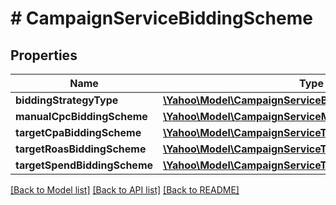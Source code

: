 # # CampaignServiceBiddingScheme

## Properties

Name | Type | Description | Notes
------------ | ------------- | ------------- | -------------
**biddingStrategyType** | [**\Yahoo\Model\CampaignServiceBiddingStrategyType**](CampaignServiceBiddingStrategyType.md) |  | [optional] 
**manualCpcBiddingScheme** | [**\Yahoo\Model\CampaignServiceManualCpcBiddingScheme**](CampaignServiceManualCpcBiddingScheme.md) |  | [optional] 
**targetCpaBiddingScheme** | [**\Yahoo\Model\CampaignServiceTargetCpaBiddingScheme**](CampaignServiceTargetCpaBiddingScheme.md) |  | [optional] 
**targetRoasBiddingScheme** | [**\Yahoo\Model\CampaignServiceTargetRoasBiddingScheme**](CampaignServiceTargetRoasBiddingScheme.md) |  | [optional] 
**targetSpendBiddingScheme** | [**\Yahoo\Model\CampaignServiceTargetSpendBiddingScheme**](CampaignServiceTargetSpendBiddingScheme.md) |  | [optional] 

[[Back to Model list]](../../README.md#documentation-for-models) [[Back to API list]](../../README.md#documentation-for-api-endpoints) [[Back to README]](../../README.md)


